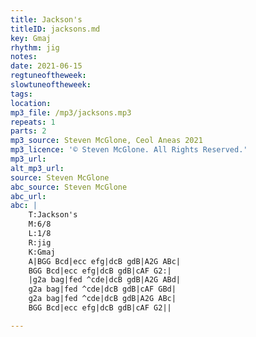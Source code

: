 ```yaml
---
title: Jackson's
titleID: jacksons.md
key: Gmaj
rhythm: jig
notes: 
date: 2021-06-15
regtuneoftheweek: 
slowtuneoftheweek: 
tags: 
location: 
mp3_file: /mp3/jacksons.mp3
repeats: 1
parts: 2
mp3_source: Steven McGlone, Ceol Aneas 2021
mp3_licence: '© Steven McGlone. All Rights Reserved.'
mp3_url: 
alt_mp3_url: 
source: Steven McGlone
abc_source: Steven McGlone
abc_url: 
abc: |
    T:Jackson's
    M:6/8
    L:1/8
    R:jig
    K:Gmaj
    A|BGG Bcd|ecc efg|dcB gdB|A2G ABc|
    BGG Bcd|ecc efg|dcB gdB|cAF G2:|
    |g2a bag|fed ^cde|dcB gdB|A2G ABd|
    g2a bag|fed ^cde|dcB gdB|cAF GBd|
    g2a bag|fed ^cde|dcB gdB|A2G ABc|
    BGG Bcd|ecc efg|dcB gdB|cAF G2||

---
```


